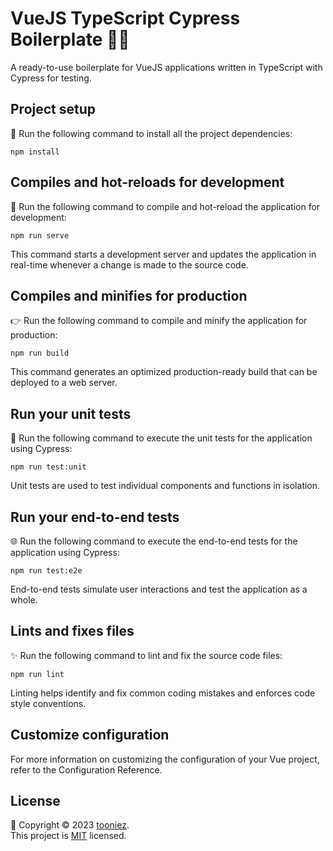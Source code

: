 # VueJS TypeScript Cypress Boilerplate 🚀🔬

A ready-to-use boilerplate for VueJS applications written in TypeScript with Cypress for testing.

## Project setup

🔧 Run the following command to install all the project dependencies:

```shell
npm install
```

## Compiles and hot-reloads for development

🚀 Run the following command to compile and hot-reload the application for development:

```shell
npm run serve
```

This command starts a development server and updates the application in real-time whenever a change is made to the source code.

## Compiles and minifies for production

👉 Run the following command to compile and minify the application for production:

```shell
npm run build
```

This command generates an optimized production-ready build that can be deployed to a web server.

## Run your unit tests

🔬 Run the following command to execute the unit tests for the application using Cypress:

```shell
npm run test:unit
```

Unit tests are used to test individual components and functions in isolation.

## Run your end-to-end tests

🌐 Run the following command to execute the end-to-end tests for the application using Cypress:

```
npm run test:e2e
```

End-to-end tests simulate user interactions and test the application as a whole.

## Lints and fixes files

✨ Run the following command to lint and fix the source code files:

```
npm run lint
```

Linting helps identify and fix common coding mistakes and enforces code style conventions.

## Customize configuration

For more information on customizing the configuration of your Vue project, refer to the Configuration Reference.


##  License

📝 Copyright © 2023 [tooniez](https://github.com/tooniez). <br />
This project is [MIT](https://github.com/tooniez/vuejs-typescript-cypress/blob/main/LICENSE) licensed.












